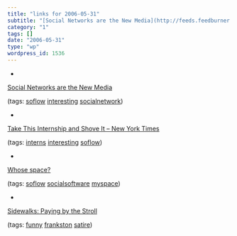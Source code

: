 ```yaml
---
title: "links for 2006-05-31"
subtitle: "[Social Networks are the New Media](http://feeds.feedburner.com/OmMalik?m=686)"
category: "1"
tags: []
date: "2006-05-31"
type: "wp"
wordpress_id: 1536
---
```

- 
[Social Networks are the New Media](http://feeds.feedburner.com/OmMalik?m=686)

(tags: [soflow](http://del.icio.us/pitosalas/soflow) [interesting](http://del.icio.us/pitosalas/interesting) [socialnetwork](http://del.icio.us/pitosalas/socialnetwork))

- 
[Take This Internship and Shove It – New York Times](http://www.nytimes.com/2006/05/30/opinion/30kamenetz.html?_r=1&oref=slogin)

(tags: [interns](http://del.icio.us/pitosalas/interns) [interesting](http://del.icio.us/pitosalas/interesting) [soflow](http://del.icio.us/pitosalas/soflow))

- 
[Whose space?](http://www.buzzmachine.com/index.php/2006/05/30/whose-space/)

(tags: [soflow](http://del.icio.us/pitosalas/soflow) [socialsoftware](http://del.icio.us/pitosalas/socialsoftware) [myspace](http://del.icio.us/pitosalas/myspace))

- 
[Sidewalks: Paying by the Stroll](http://www.frankston.com/Public/Default.aspx?zz=xcs&Script_name=/default.aspx&name=Sidewalks)

(tags: [funny](http://del.icio.us/pitosalas/funny) [frankston](http://del.icio.us/pitosalas/frankston) [satire](http://del.icio.us/pitosalas/satire))
